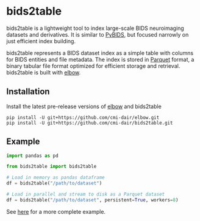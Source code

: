 # bids2table

bids2table is a lightweight tool to index large-scale BIDS neuroimaging datasets and derivatives. It is similar to [PyBIDS](https://github.com/bids-standard/pybids), but focused narrowly on just efficient index building.

bids2table represents a BIDS dataset index as a simple table with columns for BIDS entities and file metadata. The index is stored in [Parquet](https://parquet.apache.org/) format, a binary tabular file format optimized for efficient storage and retrieval. bids2table is built with [elbow](https://github.com/cmi-dair/elbow).

## Installation

Install the latest pre-release versions of [elbow](https://github.com/cmi-dair/elbow) and bids2table

```
pip install -U git+https://github.com/cmi-dair/elbow.git
pip install -U git+https://github.com/cmi-dair/bids2table.git
```

## Example

```python
import pandas as pd

from bids2table import bids2table

# Load in memory as pandas dataframe
df = bids2table("/path/to/dataset")

# Load in parallel and stream to disk as a Parquet dataset
df = bids2table("/path/to/dataset", persistent=True, workers=8)
```

See [here](example/example.ipynb) for a more complete example.
